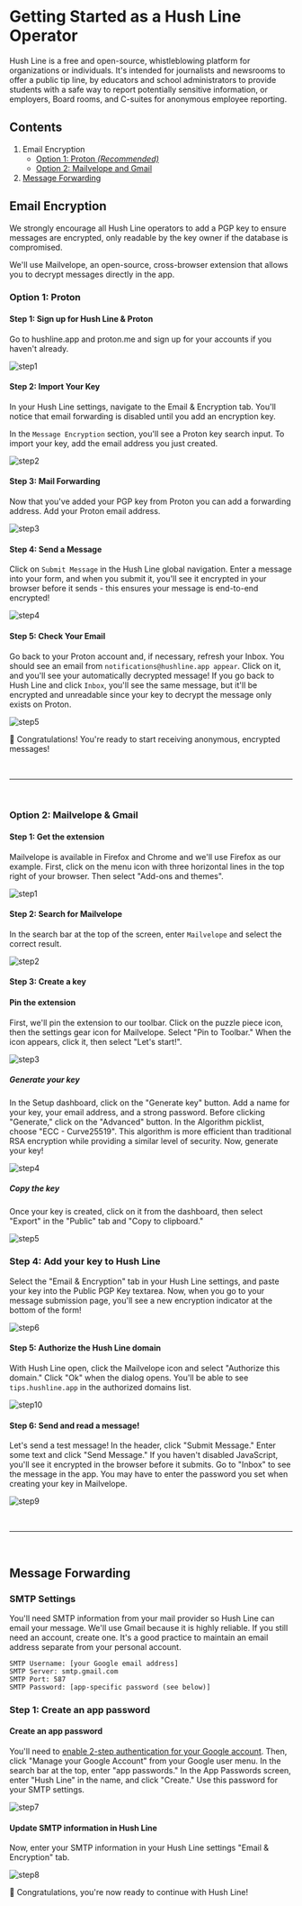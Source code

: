 # Getting Started as a Hush Line Operator

Hush Line is a free and open-source, whistleblowing platform for organizations or individuals. It's intended for journalists and newsrooms to offer a public tip line, by educators and school administrators to provide students with a safe way to report potentially sensitive information, or employers, Board rooms, and C-suites for anonymous employee reporting.

## Contents

1. Email Encryption
   - [Option 1: Proton _(Recommended)_](#option-1-proton)
   - [Option 2: Mailvelope and Gmail](#option-2-mailvelope--gmail)
2. [Message Forwarding](#message-forwarding)

## Email Encryption

We strongly encourage all Hush Line operators to add a PGP key to ensure messages are encrypted, only readable by the key owner if the database is compromised. 

We'll use Mailvelope, an open-source, cross-browser extension that allows you to decrypt messages directly in the app.

### Option 1: Proton

#### Step 1: Sign up for Hush Line & Proton 

Go to hushline.app and proton.me and sign up for your accounts if you haven't already.

![step1](https://github.com/user-attachments/assets/0832d37e-a7d3-4394-9761-3b25a41550e4)

#### Step 2: Import Your Key

In your Hush Line settings, navigate to the Email & Encryption tab. You'll notice that email forwarding is disabled until you add an encryption key.

In the `Message Encryption` section, you'll see a Proton key search input. To import your key, add the email address you just created. 

![step2](https://github.com/user-attachments/assets/acac2953-3689-48c0-9e5b-bb7ded61496b)

#### Step 3: Mail Forwarding

Now that you've added your PGP key from Proton you can add a forwarding address. Add your Proton email address.

![step3](https://github.com/user-attachments/assets/193cddb2-d472-40c1-8c40-79c7733a18e1)

#### Step 4: Send a Message

Click on `Submit Message` in the Hush Line global navigation. Enter a message into your form, and when you submit it, you'll see it encrypted in your browser before it sends - this ensures your message is end-to-end encrypted!

![step4](https://github.com/user-attachments/assets/50c81fb7-b40e-4579-b480-1ebe084975e8)

#### Step 5: Check Your Email

Go back to your Proton account and, if necessary, refresh your Inbox. You should see an email from `notifications@hushline.app appear`. Click on it, and you'll see your automatically decrypted message! If you go back to Hush Line and click `Inbox`, you'll see the same message, but it'll be encrypted and unreadable since your key to decrypt the message only exists on Proton.

![step5](https://github.com/user-attachments/assets/3a7ad652-825f-4f1d-bf3e-8175e8f96e8e)

🎉 Congratulations! You're ready to start receiving anonymous, encrypted messages!

<br>

----------

<br>

### Option 2: Mailvelope & Gmail

#### Step 1: Get the extension

Mailvelope is available in Firefox and Chrome and we'll use Firefox as our example. First, click on the menu icon with three horizontal lines in the top right of your browser. Then select "Add-ons and themes".

![step1](https://github.com/user-attachments/assets/b8a64098-9c89-4c64-a7bc-bda3bf6e884f)

#### Step 2: Search for Mailvelope

In the search bar at the top of the screen, enter `Mailvelope` and select the correct result.

![step2](https://github.com/user-attachments/assets/615b2516-18f5-4946-8fdb-7dc07272bfe7)

#### Step 3: Create a key

#### Pin the extension

First, we'll pin the extension to our toolbar. Click on the puzzle piece icon, then the settings gear icon for Mailvelope. Select "Pin to Toolbar." When the icon appears, click it, then select "Let's start!".

![step3](https://github.com/user-attachments/assets/ce1eac41-b4ad-4048-b5a2-765fbb5cb36c)

##### Generate your key

In the Setup dashboard, click on the "Generate key" button. Add a name for your key, your email address, and a strong password. Before clicking "Generate," click on the "Advanced" button. In the Algorithm picklist, choose "ECC - Curve25519". This algorithm is more efficient than traditional RSA encryption while providing a similar level of security. Now, generate your key!

![step4](https://github.com/user-attachments/assets/1af3e7f4-041c-4090-80bb-c4c5df4df0c9)

##### Copy the key

Once your key is created, click on it from the dashboard, then select "Export" in the "Public" tab and "Copy to clipboard."

![step5](https://github.com/user-attachments/assets/78a6f52b-9cc2-43e7-9cde-61f87c1e88f4)

### Step 4: Add your key to Hush Line

Select the "Email & Encryption" tab in your Hush Line settings, and paste your key into the Public PGP Key textarea. Now, when you go to your message submission page, you'll see a new encryption indicator at the bottom of the form! 

![step6](https://github.com/user-attachments/assets/59b99f80-0be1-4cfd-a1ec-aa4a3a816d12)

#### Step 5: Authorize the Hush Line domain

With Hush Line open, click the Mailvelope icon and select "Authorize this domain." Click "Ok" when the dialog opens. You'll be able to see `tips.hushline.app` in the authorized domains list. 

![step10](https://github.com/user-attachments/assets/b5fc8852-7b14-4bd0-8b12-ef92eba983ca)

#### Step 6: Send and read a message!

Let's send a test message! In the header, click "Submit Message." Enter some text and click "Send Message." If you haven't disabled JavaScript, you'll see it encrypted in the browser before it submits. Go to "Inbox" to see the message in the app. You may have to enter the password you set when creating your key in Mailvelope.

![step9](https://github.com/user-attachments/assets/04066bc1-8d75-4898-ad9f-0a60efae3ce2)

<br>

--------------

<br>

## Message Forwarding

### SMTP Settings

You'll need SMTP information from your mail provider so Hush Line can email your message. We'll use Gmail because it is highly reliable. If you still need an account, create one. It's a good practice to maintain an email address separate from your personal account.

```
SMTP Username: [your Google email address]
SMTP Server: smtp.gmail.com
SMTP Port: 587
SMTP Password: [app-specific password (see below)]
```

### Step 1: Create an app password

#### Create an app password

You'll need to [enable 2-step authentication for your Google account](https://support.google.com/accounts/answer/185839?hl=en&co=GENIE.Platform%3DDesktop). Then, click "Manage your Google Account" from your Google user menu. In the search bar at the top, enter "app passwords." In the App Passwords screen, enter "Hush Line" in the name, and click "Create." Use this password for your SMTP settings. 

![step7](https://github.com/user-attachments/assets/f08328a6-e12b-4986-a287-996312cbc1f3)

#### Update SMTP information in Hush Line

Now, enter your SMTP information in your Hush Line settings "Email & Encryption" tab.

![step8](https://github.com/user-attachments/assets/218ef288-0380-4e2d-b21d-80e0cff4b0df)

🎉 Congratulations, you're now ready to continue with Hush Line!
